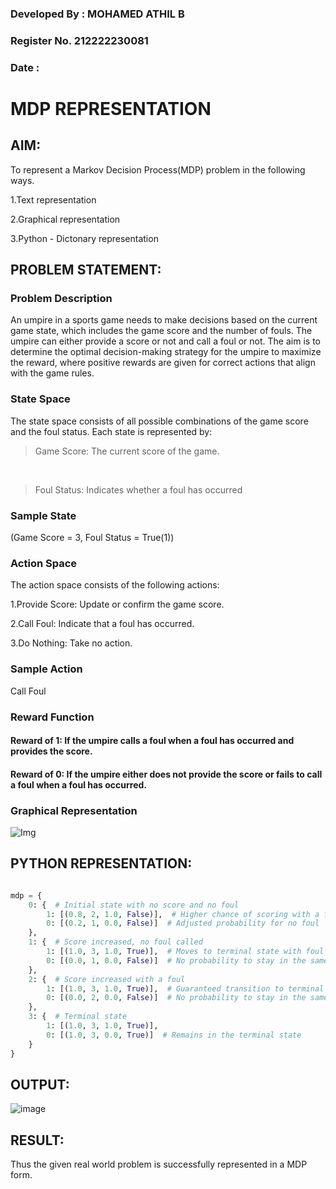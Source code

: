 ### Developed By : MOHAMED ATHIL B

### Register No. 212222230081

### Date : 

# MDP REPRESENTATION

## AIM:

To represent a Markov Decision Process(MDP) problem in the following ways.

1.Text representation

2.Graphical representation

3.Python - Dictonary representation

## PROBLEM STATEMENT:

### Problem Description

An umpire in a sports game needs to make decisions based on the current game state, which includes the game score and the number of fouls. The umpire can either provide a score or not and call a foul or not. The aim is to determine the optimal decision-making strategy for the umpire to maximize the reward, where positive rewards are given for correct actions that align with the game rules.

### State Space

The state space consists of all possible combinations of the game score and the foul status. Each state is represented by:

> Game Score: The current score of the game.
<br>

> Foul Status: Indicates whether a foul has occurred

### Sample State

(Game Score = 3, Foul Status = True(1))

### Action Space
The action space consists of the following actions:

1.Provide Score: Update or confirm the game score.

2.Call Foul: Indicate that a foul has occurred.

3.Do Nothing: Take no action.

### Sample Action

Call Foul

### Reward Function

#### Reward of 1: If the umpire calls a foul when a foul has occurred and provides the score.

#### Reward of 0: If the umpire either does not provide the score or fails to call a foul when a foul has occurred.

### Graphical Representation


![Img](https://github.com/user-attachments/assets/23c283e1-dc60-4a6f-b942-efd0b7d60d66)




## PYTHON REPRESENTATION:
```py

mdp = {
    0: {  # Initial state with no score and no foul
        1: [(0.8, 2, 1.0, False)],  # Higher chance of scoring with a foul
        0: [(0.2, 1, 0.0, False)]  # Adjusted probability for no foul
    },
    1: {  # Score increased, no foul called
        1: [(1.0, 3, 1.0, True)],  # Moves to terminal state with foul
        0: [(0.0, 1, 0.0, False)]  # No probability to stay in the same state
    },
    2: {  # Score increased with a foul
        1: [(1.0, 3, 1.0, True)],  # Guaranteed transition to terminal state
        0: [(0.0, 2, 0.0, False)]  # No probability to stay in the same state
    },
    3: {  # Terminal state
        1: [(1.0, 3, 1.0, True)],
        0: [(1.0, 3, 0.0, True)]  # Remains in the terminal state
    }
}

```


## OUTPUT:

![image](https://github.com/user-attachments/assets/d26e9339-886c-457d-9d87-9d3c4c8a5779)


## RESULT:

Thus the given real world problem is successfully represented in a MDP form.
